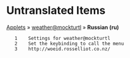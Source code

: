 # Untranslated Items
[Applets](../../../README.md) &#187; [weather@mockturtl](../README.md) &#187; **Russian (ru)**

       1	Settings for weather@mockturtl
       2	Set the keybinding to call the menu
       3	http://woeid.rosselliot.co.nz/
